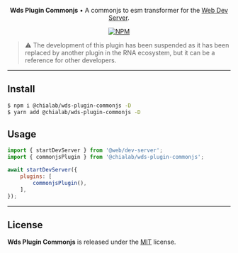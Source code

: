 <p align="center">
    <strong>Wds Plugin Commonjs</strong> • A commonjs to esm transformer for the <a href="https://modern-web.dev/docs/dev-server/overview/">Web Dev Server</a>.
</p>

<p align="center">
    <a href="https://www.npmjs.com/package/@chialab/wds-plugin-commonjs"><img alt="NPM" src="https://img.shields.io/npm/v/@chialab/wds-plugin-commonjs.svg?style=flat-square"></a>
</p>

> ⚠️ The development of this plugin has been suspended as it has been replaced by another plugin in the RNA ecosystem, but it can be a reference for other developers.

---

## Install

```sh
$ npm i @chialab/wds-plugin-commonjs -D
$ yarn add @chialab/wds-plugin-commonjs -D
```

## Usage

```js
import { startDevServer } from '@web/dev-server';
import { commonjsPlugin } from '@chialab/wds-plugin-commonjs';

await startDevServer({
    plugins: [
        commonjsPlugin(),
    ],
});
```

---

## License

**Wds Plugin Commonjs** is released under the [MIT](https://github.com/chialab/rna/blob/master/packages/wds-plugin-commonjs/LICENSE) license.
